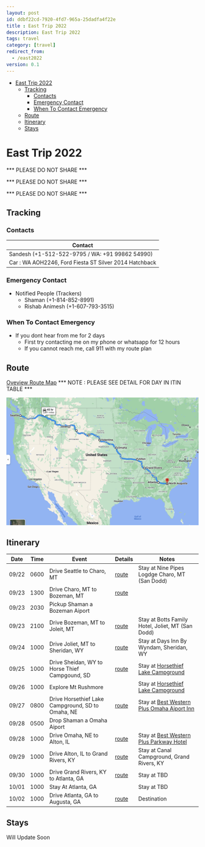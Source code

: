 ```yaml
---
layout: post
id: ddbf22cd-7920-4fd7-965a-25dadfa4f22e
title : East Trip 2022 
description: East Trip 2022
tags: travel 
category: [travel]
redirect_from:
  - /east2022
version: 0.1
---
```


- [East Trip 2022](#east-trip-2022)
  - [Tracking](#tracking)
    - [Contacts](#contacts)
    - [Emergency Contact](#emergency-contact)
    - [When To Contact Emergency](#when-to-contact-emergency)
  - [Route](#route)
  - [Itinerary](#itinerary)
  - [Stays](#stays)

# East Trip 2022

*** PLEASE DO NOT SHARE ***

*** PLEASE DO NOT SHARE ***

*** PLEASE DO NOT SHARE ***

## Tracking

### Contacts

| Contact | 
| -------- | 
| Sandesh (+1-512-522-9795 / WA: +91 99862 54990) |
| Car : WA AOH2246, Ford Fiesta ST Silver 2014 Hatchback |

### Emergency Contact
- Notified People (Trackers)
  - Shaman (+1-814-852-8991)
  - Rishab Animesh (+1-607-793-3515) 

### When To Contact Emergency
- If you dont hear from me for 2 days
  - First try contacting me on my phone or whatsapp for 12 hours
  - If you cannot reach me, call 911 with my route plan

## Route

[Oveview Route Map](https://www.google.com/maps/dir/Seattle,+Washington/Joliet,+MT/Sheridan,+WY/Horse+Thief+Lake,+Mount+Rushmore+UT,+SD/Valentine,+NE/Omaha,+NE/Alton,+IL/Grand+Rivers,+KY/Atlanta,+GA/North+Augusta,+SC/@38.8313406,-109.3321762,4.68z/data=!4m62!4m61!1m5!1m1!1s0x5490102c93e83355:0x102565466944d59a!2m2!1d-122.3320708!2d47.6062095!1m5!1m1!1s0x5348c10e7fadb8cf:0xae08810644d99078!2m2!1d-108.9704265!2d45.4852243!1m5!1m1!1s0x5335fa943c6fad65:0x293a47fe7b11d57b!2m2!1d-106.9561791!2d44.7971939!1m5!1m1!1s0x877d358e5b45b33d:0x8402466b94968b47!2m2!1d-103.4818872!2d43.8930383!1m5!1m1!1s0x87827719204ca151:0xaa3f022775a4cf07!2m2!1d-100.5509669!2d42.8727833!1m5!1m1!1s0x87938dc8b50cfced:0x46424d4fae37b604!2m2!1d-95.9345034!2d41.2565369!1m5!1m1!1s0x87df4263d500fbe7:0xedadd230a4c4c104!2m2!1d-90.1842764!2d38.8906038!1m5!1m1!1s0x887a6138c440a1a1:0x87ee7cad902d5e11!2m2!1d-88.2344746!2d37.0031109!1m5!1m1!1s0x88f5045d6993098d:0x66fede2f990b630b!2m2!1d-84.3879824!2d33.7489954!1m5!1m1!1s0x88f9cca12803caa5:0x366e37e61f71aa0c!2m2!1d-81.9651152!2d33.5018026!3e0)
*** NOTE : PLEASE SEE DETAIL FOR DAY IN ITIN TABLE ***

![Overview](2022-09-18-10-33-40.png)
## Itinerary 

| Date  | Time | Event  | Details  | Notes                                                 |
| ---   | ---- | ----- | ----- | ----------------------------------------------------- |
| 09/22 | 0600 | Drive Seattle to Charo, MT | [route](https://www.google.com/maps/dir/Seattle,+WA/Ninepipes+Lodge,+U.S.+93,+Charlo,+MT/@47.3031599,-120.4634257,7z/data=!3m1!4b1!4m13!4m12!1m5!1m1!1s0x5490102c93e83355:0x102565466944d59a!2m2!1d-122.3320708!2d47.6062095!1m5!1m1!1s0x5367629751af146b:0xc63ac926033e2775!2m2!1d-114.0964255!2d47.4406737) | Stay at Nine Pipes Logdge Charo, MT (San Dodd)
| 09/23 | 1300 | Drive Charo, MT to Bozeman, MT | [route](https://www.google.com/maps/dir/Ninepipes+Lodge,+U.S.+93,+Charlo,+MT/Bozeman,+MT/@46.5555662,-113.7320218,8z/data=!3m1!4b1!4m13!4m12!1m5!1m1!1s0x5367629751af146b:0xc63ac926033e2775!2m2!1d-114.0964255!2d47.4406737!1m5!1m1!1s0x5345444c4fba8813:0x63f5d064f73b60aa!2m2!1d-111.0319925!2d45.6814733) | 
| 09/23 | 2030 | Pickup Shaman a Bozeman Aiport | | 
| 09/23 | 2100 | Drive Bozeman, MT to Joleit, MT | [route](https://www.google.com/maps/dir/Bozeman,+MT/Botts+Family+Motel,+Joliet+Montana/@45.4965105,-109.0144386,13.51z/data=!4m13!4m12!1m5!1m1!1s0x5345444c4fba8813:0x63f5d064f73b60aa!2m2!1d-111.0319925!2d45.6814733!1m5!1m1!1s0x5348c11232c077a3:0xec4b64b897adb21b!2m2!1d-108.976045!2d45.48298) | Stay at Botts Family Hotel, Joliet, MT (San Dodd)
| 09/24 | 1000 | Drive Joliet, MT to Sheridan, WY | [route](https://www.google.com/maps/dir/Botts+Family+Motel,+Joliet+Montana/Lovell,+WY/Sheridan,+WY/@45.127394,-108.5276696,9z/data=!3m1!4b1!4m20!4m19!1m5!1m1!1s0x5348c11232c077a3:0xec4b64b897adb21b!2m2!1d-108.976045!2d45.48298!1m5!1m1!1s0x53496643c59ae063:0x49a94b9ab75b3fc5!2m2!1d-108.3895614!2d44.8374532!1m5!1m1!1s0x5335fa943c6fad65:0x293a47fe7b11d57b!2m2!1d-106.9561791!2d44.7971939!3e0) | Stay at Days Inn By Wyndam, Sheridan, WY  
| 09/25 | 1000 | Drive Sheidan, WY to Horse Thief Campgound, SD | [route](https://www.google.com/maps/dir/Sheridan,+WY/Devils+Tower,+WY/Horse+Thief+Lake,+Mount+Rushmore+UT,+SD+57751/@44.253316,-106.3428423,8z/data=!3m1!4b1!4m20!4m19!1m5!1m1!1s0x5335fa943c6fad65:0x293a47fe7b11d57b!2m2!1d-106.9561791!2d44.7971939!1m5!1m1!1s0x533306665439f6d1:0x4d1af79c027015f6!2m2!1d-104.6985456!2d44.5886461!1m5!1m1!1s0x877d358e5b45b33d:0x8402466b94968b47!2m2!1d-103.4818872!2d43.8930383!3e0) | Stay at [Horsethief Lake Campground](https://www.recreation.gov/camping/campgrounds/231840) 
| 09/26 | 1000 | Explore Mt Rushmore | | Stay at [Horsethief Lake Campground](https://www.recreation.gov/camping/campgrounds/231840) 
| 09/27 | 0800 | Drive Horsethief Lake Campground, SD to Omaha, NE | [route](https://www.google.com/maps/dir/Horse+Thief+Lake,+Mount+Rushmore+UT,+SD+57751/Scenic,+SD/Valentine,+NE/Omaha,+NE/@41.8122123,-98.9155926,7.96z/data=!4m26!4m25!1m5!1m1!1s0x877d358e5b45b33d:0x8402466b94968b47!2m2!1d-103.4818872!2d43.8930383!1m5!1m1!1s0x877db3de3a98bcb1:0x130a6ee764570b1a!2m2!1d-102.5548661!2d43.7797143!1m5!1m1!1s0x87827719204ca151:0xaa3f022775a4cf07!2m2!1d-100.5509669!2d42.8727833!1m5!1m1!1s0x87938dc8b50cfced:0x46424d4fae37b604!2m2!1d-95.9345034!2d41.2565369!3e0) | Stay at [Best Western Plus Omaha Aiport Inn](https://www.bestwestern.com/en_US/book/hotels-in-carter-lake/best-western-plus-omaha-airport-inn/propertyCode.16107.html) 
| 09/28 | 0500 | Drop Shaman a Omaha Aiport | | 
| 09/28 | 1000 | Drive Omaha, NE to Alton, IL | [route](https://www.google.com/maps/dir/Omaha,+NE/Hannibal,+MO/Clarksville,+MO/Alton,+IL/@39.9810703,-95.3021169,7z/data=!3m1!4b1!4m26!4m25!1m5!1m1!1s0x87938dc8b50cfced:0x46424d4fae37b604!2m2!1d-95.9345034!2d41.2565369!1m5!1m1!1s0x87dde8a4093156f5:0x9a8b4e4e76ebaa3c!2m2!1d-91.3584816!2d39.7083789!1m5!1m1!1s0x87de5bf517514c3d:0xef17f09a5bfe5391!2m2!1d-90.9051315!2d39.3706026!1m5!1m1!1s0x87df4263d500fbe7:0xedadd230a4c4c104!2m2!1d-90.1842764!2d38.8906038!3e0) | Stay at [Best Western Plus Parkway Hotel](https://www.bestwestern.com/en_US/book/hotels-in-alton/best-western-plus-parkway-hotel/propertyCode.14190.html)
| 09/29 | 1000 | Drive Alton, IL to Grand Rivers, KY | [route](https://www.google.com/maps/dir/Alton,+IL/Harrisonville,+IL/Cairo,+IL/Paducah,+KY/Canal+Campground,+1010+Canal+Campground+Rd,+Grand+Rivers,+KY+42045/@36.947365,-89.1268503,10.21z/data=!4m32!4m31!1m5!1m1!1s0x87df4263d500fbe7:0xedadd230a4c4c104!2m2!1d-90.1842764!2d38.8906038!1m5!1m1!1s0x87d8ea4c41e2ef93:0x2441f1f61989f404!2m2!1d-90.3501191!2d38.2775544!1m5!1m1!1s0x8879c6ace405f89f:0x1ea46c834803db68!2m2!1d-89.1764608!2d37.0053293!1m5!1m1!1s0x887a1060d12f85c3:0x1dc24c50850cb925!2m2!1d-88.6000478!2d37.0833893!1m5!1m1!1s0x887a611120951be1:0x847bb7d54cbbc759!2m2!1d-88.2164681!2d36.9960792!3e0) | Stay at Canal Campground, Grand Rivers, KY 
| 09/30 | 1000 | Drive Grand Rivers, KY to Atlanta, GA | [route](https://www.google.com/maps/dir/Canal+Campground,+1010+Canal+Campground+Rd,+Grand+Rivers,+KY+42045/Dover,+TN/Columbia,+TN/Huntsville,+AL/Atlanta,+GA/@35.3489138,-87.4621029,7.85z/data=!4m32!4m31!1m5!1m1!1s0x887a611120951be1:0x847bb7d54cbbc759!2m2!1d-88.2164681!2d36.9960792!1m5!1m1!1s0x887b220b49917b5b:0xd8fe8492037eaf1e!2m2!1d-87.8383567!2d36.4878291!1m5!1m1!1s0x88637171dce92331:0xdd976dec8f325f78!2m2!1d-87.0352831!2d35.6150716!1m5!1m1!1s0x88626b67cda2898d:0x9a2c7e89c804566b!2m2!1d-86.5861037!2d34.7303688!1m5!1m1!1s0x88f5045d6993098d:0x66fede2f990b630b!2m2!1d-84.3879824!2d33.7489954!3e0) | Stay at TBD
| 10/01 | 1000 | Stay At Atlanta, GA| | Stay at TBD 
| 10/02 | 1000 | Drive Atlanta, GA to Augusta, GA | [route](https://www.google.com/maps/dir/Atlanta,+GA/North+Augusta,+SC/@33.4813204,-83.7182263,9z/data=!3m1!4b1!4m14!4m13!1m5!1m1!1s0x88f5045d6993098d:0x66fede2f990b630b!2m2!1d-84.3879824!2d33.7489954!1m5!1m1!1s0x88f9cca12803caa5:0x366e37e61f71aa0c!2m2!1d-81.9651152!2d33.5018026!3e0) | Destination 

## Stays

Will Update Soon

